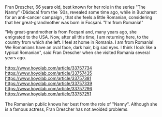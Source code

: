 Fran Drescher, 66 years old, best known for her role in the series "The Nanny" (Dădaca) from the `90s, revealed some time ago, while in Bucharest for an anti-cancer campaign , that she feels a little Romanian, considering that her great-grandmother was born in Focşani.
"I'm from Romania!"

"My great-grandmother is from Focşani and, many years ago, she emigrated to the USA. Now, after all this time, I am returning here, to the country from which she left. I feel at home in Romania. I am from Romania! We Romanians have an oval face, dark hair, big sad eyes. I think I look like a typical Romanian", said Fran Drescher when she visited Romania several years ago.
<br><br>
 <a href="https://www.hoyolab.com/article/33757734">https://www.hoyolab.com/article/33757734</a> <br>
  <a href="https://www.hoyolab.com/article/33757435">https://www.hoyolab.com/article/33757435</a> <br>
   <a href="https://www.hoyolab.com/article/33757381">https://www.hoyolab.com/article/33757381</a> <br>
    <a href="https://www.hoyolab.com/article/33757339">https://www.hoyolab.com/article/33757339</a> <br>
     <a href="https://www.hoyolab.com/article/33757296">https://www.hoyolab.com/article/33757296</a> <br>
      <a href="https://www.hoyolab.com/article/33757251">https://www.hoyolab.com/article/33757251</a> <br><br>
The Romanian public knows her best from the role of "Nanny". Although she is a famous actress, Fran Drescher has not avoided problems.
